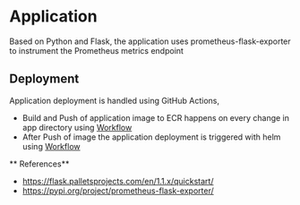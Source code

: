 # Application

Based on Python and Flask, the application uses prometheus-flask-exporter to instrument the Prometheus metrics endpoint

## Deployment

Application deployment is handled using GitHub Actions,
- Build and Push of application image to ECR happens on every change in app directory using [Workflow](../.github/workflows/build_push.yml) 
- After Push of image the application deployment is triggered with helm using [Workflow](../.github/workflows/deploy.yml)

** References** 
- https://flask.palletsprojects.com/en/1.1.x/quickstart/
- https://pypi.org/project/prometheus-flask-exporter/

